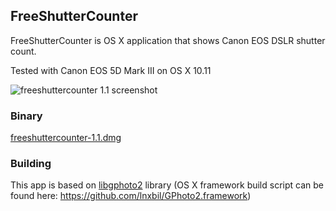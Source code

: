 ## FreeShutterCounter

FreeShutterCounter is OS X application that shows Canon EOS DSLR shutter count.

Tested with Canon EOS 5D Mark III on OS X 10.11

![freeshuttercounter 1.1 screenshot](http://orlv.github.io/freeshuttercounter/freeshuttercounter-1.1.png)

### Binary

[freeshuttercounter-1.1.dmg](https://github.com/orlv/freeshuttercounter/releases/download/v1.1/freeshuttercounter-1.1.dmg)

### Building
This app is based on [libgphoto2](https://github.com/gphoto/libgphoto2) library (OS X framework build script can be found here: https://github.com/lnxbil/GPhoto2.framework)
